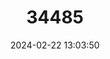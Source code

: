 ---
title: "34485"
category: "Ficus pakkensis"
draft: false
date: 2024-02-22 13:03:50
languages:
  Spanish; Castilian: ["Figueira-de-pakka"]
---